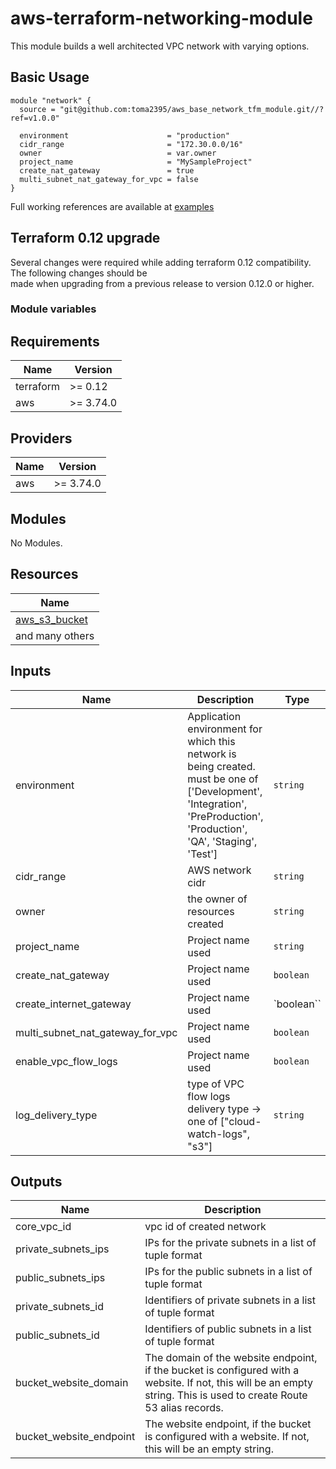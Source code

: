 # aws-terraform-networking-module

This module builds a well architected VPC network with varying options.  

## Basic Usage

```HCL
module "network" {
  source = "git@github.com:toma2395/aws_base_network_tfm_module.git//?ref=v1.0.0"

  environment                      = "production"
  cidr_range                       = "172.30.0.0/16"
  owner                            = var.owner
  project_name                     = "MySampleProject"
  create_nat_gateway               = true
  multi_subnet_nat_gateway_for_vpc = false
}
```

Full working references are available at [examples](examples)

## Terraform 0.12 upgrade

Several changes were required while adding terraform 0.12 compatibility.  The following changes should be  
made when upgrading from a previous release to version 0.12.0 or higher.

### Module variables


## Requirements

| Name | Version |
|------|---------|
| terraform | >= 0.12 |
| aws | >= 3.74.0 |

## Providers

| Name | Version |
|------|---------|
| aws | >= 3.74.0 |

## Modules

No Modules.

## Resources

| Name |
|------|
| [aws_s3_bucket](https://registry.terraform.io/providers/hashicorp/aws/3.74.0/docs/resources/s3_bucket) |
| and many others |

## Inputs

| Name | Description | Type | Default | Required |
|------|-------------|------|---------|:--------:|
| environment | Application environment for which this network is being created. must be one of ['Development', 'Integration', 'PreProduction', 'Production', 'QA', 'Staging', 'Test'] | `string` | `"Development"` | yes |
| cidr_range | AWS network cidr | `string` |  | yes |
| owner | the owner of resources created | `string` |  | no |
| project_name | Project name used | `string` |  | no |
| create_nat_gateway | Project name used | `boolean` |  `false` | no |
| create_internet_gateway | Project name used | `boolean`` |  `false` | no |
| multi_subnet_nat_gateway_for_vpc | Project name used | `boolean`|  `false` | no |
| enable_vpc_flow_logs | Project name used | `boolean` | `false` | no |
| log_delivery_type | type of VPC flow logs delivery type -> one of ["cloud-watch-logs", "s3"]| `string` | `cloud-watch-logs` | no |


## Outputs

| Name | Description |
|------|-------------|
| core\_vpc\_id | vpc id of created network |
| private\_subnets\_ips | IPs for the private subnets in a list of tuple format |
| public\_subnets\_ips | IPs for the public subnets in a list of tuple format |
| private\_subnets\_id | Identifiers of private subnets in a list of tuple format |
| public\_subnets\_id | Identifiers of public subnets in a list of tuple format |
| bucket\_website\_domain | The domain of the website endpoint, if the bucket is configured with a website. If not, this will be an empty string. This is used to create Route 53 alias records. |
| bucket\_website\_endpoint | The website endpoint, if the bucket is configured with a website. If not, this will be an empty string. |